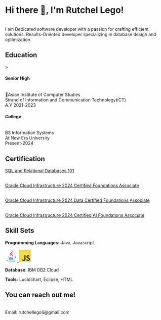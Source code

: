 <h1>Hi there 👋, I'm Rutchel Lego!</h1>
<br>I am Dedicated software developer with a passion for crafting efficient solutions. 
Results-Oriented developer specializing in database design and optimization.

<h2>Education</h2>>
<h4>Senior High</h4>
<br>📌Asian Institute of Computer Studies
<br> Strand of Information and Communication Technology(ICT)
<br> A.Y 2021-2023

<h4>College</h4>
<br>BS Information Systems
<br> At New Era University
<br>Present-2024

<h2>Certification</h2>
<a href="https://courses.cognitiveclass.ai/certificates/39fbe1cc00f048649c2334409b135411">SQL and Relational Databases 101</a>

<br><a href="https://catalog-education.oracle.com/ords/certview/sharebadge?id=FD113F58DC4B99F5077AECCA36AE349DA8BC10076F39E0DAB6C1E59A2E7EF6C5&fbclid=IwY2xjawG-kL5leHRuA2FlbQIxMQABHXo4-8j_wV2VRE43QcghjUvFgDylC0MF3WKAI_DQdShTtFkJ7WbsU5h8fw_aem_gKyQvC_K-3AiBCNBCOw4_Q">Oracle Cloud Infrastructure 2024 Certified Foundations Associate</a> 

<br><a href="https://catalog-education.oracle.com/ords/certview/sharebadge?id=FD113F58DC4B99F5077AECCA36AE349DBB768F5EDBA2A6F8B88437B39D81A31C&fbclid=IwY2xjawHADQNleHRuA2FlbQIxMQABHYtmMuhzsUFrUdDzDYA1k-0HcIS3LRIWkTm4whhhhpAEZm26hnDSMUUszw_aem_MSuyEyPGPbTpzJf-iXEH4Q">Oracle Cloud Infrastructure 2024 Data Certified Foundations Associate</a>

<br><a href="https://catalog-education.oracle.com/ords/certview/sharebadge?id=15D581E3F728008C440B58C67FB7232E4553BED37B0DD78266FAB37429DA2CF2&fbclid=IwY2xjawHADWhleHRuA2FlbQIxMQABHU8WQxOolT8rp_yo2cV5AkHjOtuIUU26RYb1vQbYLgeEfYbZlAb91toNTA_aem_AaQTbzGp7E8VXPLLt8X8aQ">Oracle Cloud Infrastructure 2024 Certified AI Foundations Associate</a>



<h2>Skill Sets</h2>
<p><b>Programming Languages:</b> Java, Javascript
<p align="left"> <a href="https://www.java.com" target="_blank" rel="noreferrer"> <img src="https://raw.githubusercontent.com/devicons/devicon/master/icons/java/java-original.svg" alt="java" width="40" height="40"/> </a> <a href="https://developer.mozilla.org/en-US/docs/Web/JavaScript" target="_blank" rel="noreferrer"> <img src="https://raw.githubusercontent.com/devicons/devicon/master/icons/javascript/javascript-original.svg" alt="javascript" width="40" height="40"/> </a> </p>

<p><b>Database:</b> IBM DB2 Cloud
<p><b>Tools:</b> Lucidchart, Eclipse, HTML

<h2>You can reach out me!</h2>
<br>Email: rutchellego6@gmail.com

